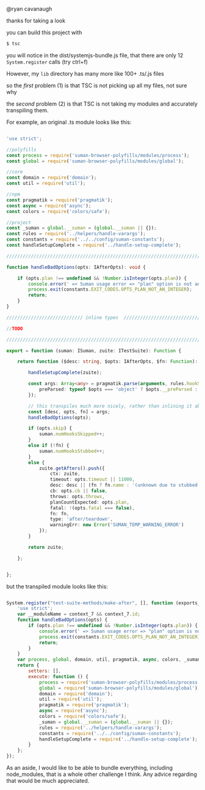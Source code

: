 @ryan cavanaugh

thanks for taking a look

you can build this project with

```bash
$ tsc
```


you will notice in the dist/systemjs-bundle.js file, that there are only
12 `System.register` calls (try ctrl+f)

However, my `lib` directory has many more like 100+ .ts/.js files


so the *first* problem (1) is that TSC is not picking up all my files, not sure why

the *second* problem (2) is that TSC is not taking my modules and accurately transpiling them.


For example, an original .ts module looks like this:


```typescript

'use strict';

//polyfills
const process = require('suman-browser-polyfills/modules/process');
const global = require('suman-browser-polyfills/modules/global');

//core
const domain = require('domain');
const util = require('util');

//npm
const pragmatik = require('pragmatik');
const async = require('async');
const colors = require('colors/safe');

//project
const _suman = global.__suman = (global.__suman || {});
const rules = require('../helpers/handle-varargs');
const constants = require('../../config/suman-constants');
const handleSetupComplete = require('../handle-setup-complete');

///////////////////////////////////////////////////////////////////////////////////////

function handleBadOptions(opts: IAfterOpts): void {

    if (opts.plan !== undefined && !Number.isInteger(opts.plan)) {
        console.error(' => Suman usage error => "plan" option is not an integer.');
        process.exit(constants.EXIT_CODES.OPTS_PLAN_NOT_AN_INTEGER);
        return;
    }
}

//////////////////////////// inline types  ///////////////////////////////////

//TODO

////////////////////////////////////////////////////////////////////////////

export = function (suman: ISuman, zuite: ITestSuite): Function {

    return function ($desc: string, $opts: IAfterOpts, $fn: Function): ITestSuite {

        handleSetupComplete(zuite);

        const args: Array<any> = pragmatik.parse(arguments, rules.hookSignature, {
            preParsed: typeof $opts === 'object' ? $opts.__preParsed : null
        });

        // this transpiles much more nicely, rather than inlining it above
        const [desc, opts, fn] = args;
        handleBadOptions(opts);

        if (opts.skip) {
            suman.numHooksSkipped++;
        }
        else if (!fn) {
            suman.numHooksStubbed++;
        }
        else {
            zuite.getAfters().push({
                ctx: zuite,
                timeout: opts.timeout || 11000,
                desc: desc || (fn ? fn.name : '(unknown due to stubbed function)'),
                cb: opts.cb || false,
                throws: opts.throws,
                planCountExpected: opts.plan,
                fatal: !(opts.fatal === false),
                fn: fn,
                type: 'after/teardown',
                warningErr: new Error('SUMAN_TEMP_WARNING_ERROR')
            });
        }

        return zuite;

    };


};


```

but the transpiled module looks like this:


```javascript

System.register("test-suite-methods/make-after", [], function (exports_7, context_7) {
    'use strict';
    var __moduleName = context_7 && context_7.id;
    function handleBadOptions(opts) {
        if (opts.plan !== undefined && !Number.isInteger(opts.plan)) {
            console.error(' => Suman usage error => "plan" option is not an integer.');
            process.exit(constants.EXIT_CODES.OPTS_PLAN_NOT_AN_INTEGER);
            return;
        }
    }
    var process, global, domain, util, pragmatik, async, colors, _suman, rules, constants, handleSetupComplete;
    return {
        setters: [],
        execute: function () {
            process = require('suman-browser-polyfills/modules/process');
            global = require('suman-browser-polyfills/modules/global');
            domain = require('domain');
            util = require('util');
            pragmatik = require('pragmatik');
            async = require('async');
            colors = require('colors/safe');
            _suman = global.__suman = (global.__suman || {});
            rules = require('../helpers/handle-varargs');
            constants = require('../../config/suman-constants');
            handleSetupComplete = require('../handle-setup-complete');
        }
    };
});

```



As an aside, I would like to be able to bundle everything, including node_modules,
that is a whole other challenge I think. Any advice regarding that would be much appreciated.





